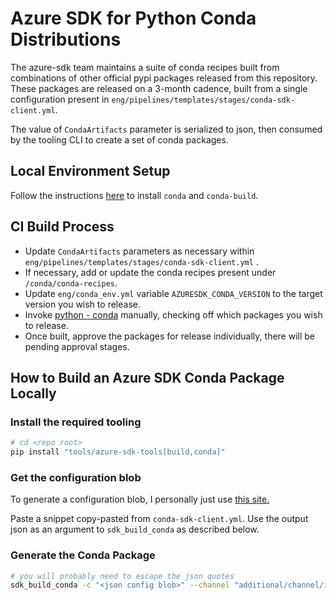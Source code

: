 # Azure SDK for Python Conda Distributions

The azure-sdk team maintains a suite of conda recipes built from combinations of other official pypi packages released from this repository. These packages are released on a 3-month cadence, built from a single configuration present in `eng/pipelines/templates/stages/conda-sdk-client.yml`.

The value of `CondaArtifacts` parameter is serialized to json, then consumed by the tooling CLI to create a set of conda packages.

## Local Environment Setup

Follow the instructions [here](https://docs.conda.io/projects/conda-build/en/latest/install-conda-build.html) to install `conda` and `conda-build`.

## CI Build Process

- Update `CondaArtifacts` parameters as necessary within `eng/pipelines/templates/stages/conda-sdk-client.yml` .
- If necessary, add or update the conda recipes present under `/conda/conda-recipes`.
- Update `eng/conda_env.yml` variable `AZURESDK_CONDA_VERSION` to the target version you wish to release.
- Invoke [python - conda](https://dev.azure.com/azure-sdk/internal/_build?definitionId=6321) manually, checking off which packages you wish to release.
- Once built, approve the packages for release individually, there will be pending approval stages.

## How to Build an Azure SDK Conda Package Locally

### Install the required tooling

```bash
# cd <repo root>
pip install "tools/azure-sdk-tools[build,conda]"
```

### Get the configuration blob

To generate a configuration blob, I personally just use [this site.](https://jsonformatter.org/yaml-to-json)

Paste a snippet copy-pasted from `conda-sdk-client.yml`. Use the output json as an argument to `sdk_build_conda` as described below.

### Generate the Conda Package

```bash
# you will probably need to escape the json quotes
sdk_build_conda -c "<json config blob>" --channel "additional/channel/if/you/want/one"
```
